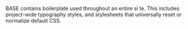 BASE
contains boilerplate used throughout an entire si te.
This includes project-wide typography styles,
and stylesheets that universally reset or normalize default CSS.